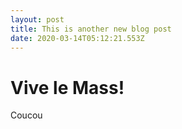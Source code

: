 ```yaml
---
layout: post
title: This is another new blog post
date: 2020-03-14T05:12:21.553Z
---
```

# Vive le Mass!

Coucou